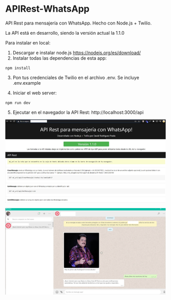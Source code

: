 # APIRest-WhatsApp
API Rest para mensajería con WhatsApp. Hecho con Node.js + Twilio.

La API está en desarrollo, siendo la versión actual la 1.1.0

Para instalar en local:

1) Descargar e instalar node.js https://nodejs.org/es/download/
2) Instalar todas las dependencias de esta app:

```
npm install
```
3) Pon tus credenciales de Twilio en el archivo .env.
   Se incluye .env.example

4) Iniciar el web server:

```
npm run dev
```

5) Ejecutar en el navegador la API Rest: http://localhost:3000/api


![](images/Captura%201.png)

![](images/Captura%202.png)
